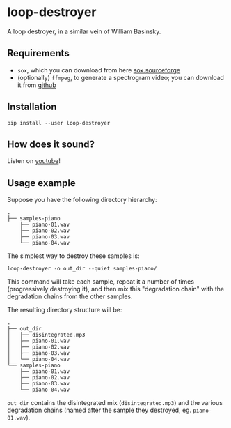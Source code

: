 # loop-destroyer

A loop destroyer, in a similar vein of William Basinsky.

## Requirements

+ `sox`, which you can download from here [sox.sourceforge](http://sox.sourceforge.net/)
+ (optionally) `ffmpeg`, to generate a spectrogram video; you can download it from [github](https://github.com/FFmpeg/FFmpeg)

## Installation

	pip install --user loop-destroyer

## How does it sound?

Listen on [youtube](https://youtu.be/iYZJCHTh-3s)!

## Usage example

Suppose you have the following directory hierarchy:

	.
	├── samples-piano
	    ├── piano-01.wav
	    ├── piano-02.wav
	    ├── piano-03.wav
	    └── piano-04.wav


The simplest way to destroy these samples is:

	loop-destroyer -o out_dir --quiet samples-piano/
	
This command will take each sample, repeat it a number of times (progressively destroying it), and then mix this "degradation chain" with the degradation chains from the other samples.

The resulting directory structure will be:

	.
	├── out_dir
	│   ├── disintegrated.mp3
	│   ├── piano-01.wav
	│   ├── piano-02.wav
	│   ├── piano-03.wav
	│   └── piano-04.wav
	└── samples-piano
		├── piano-01.wav
		├── piano-02.wav
		├── piano-03.wav
		└── piano-04.wav
		
`out_dir` contains the disintegrated mix (`disintegrated.mp3`) and the various degradation chains (named after the sample they destroyed, eg. `piano-01.wav`).



	
